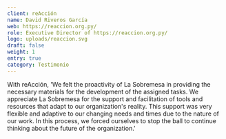 ```yaml
---
client: reAcción
name: David Riveros García
web: https://reaccion.org.py/
role: Executive Director of https://reaccion.org.py/
logo: uploads/reaccion.svg
draft: false
weight: 1
entry: true
category: Testimonio
---
```


With reAcción, 'We felt the proactivity of La Sobremesa in providing the necessary materials for the development of the assigned tasks. We appreciate La Sobremesa for the support and facilitation of tools and resources that adapt to our organization's reality. This support was very flexible and adaptive to our changing needs and times due to the nature of our work. In this process, we forced ourselves to stop the ball to continue thinking about the future of the organization.'